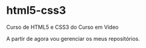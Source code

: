 # html5-css3
 Curso de HTML5 e CSS3 do Curso em Vídeo

A partir de agora vou gerenciar os meus repositórios.
